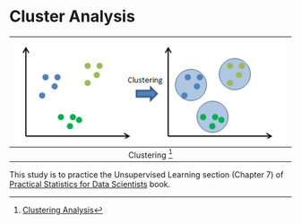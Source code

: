# Cluster Analysis

| <img src="cluster-analysis.png" width=500/> |
|:--:|
| Clustering [^1] |

This study is to practice the Unsupervised Learning section (Chapter 7) of [Practical Statistics for Data Scientists](https://www.oreilly.com/library/view/practical-statistics-for/9781492072935/) book.

[^1]: [Clustering Analysis](https://rpubs.com/ranvirkumarsah/Intro2Clustering)


